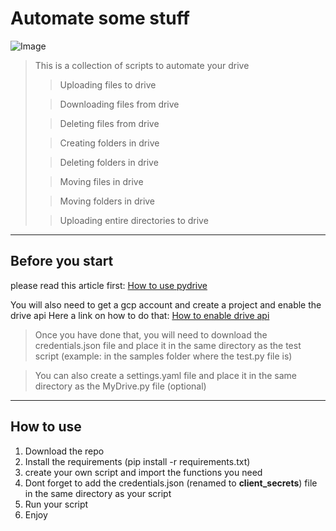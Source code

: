# Automate some stuff

![Image](https://www.ntaskmanager.com/wp-content/uploads/2021/01/Benefits-of-task-automation-700x280.png)

> This is a collection of scripts to automate your drive
> > Uploading files to drive
> 
> > Downloading files from drive
> 
> > Deleting files from drive
> 
> > Creating folders in drive
> 
> > Deleting folders in drive
> 
> > Moving files in drive
> 
> > Moving folders in drive
> 
> > Uploading entire directories to drive

---

## Before you start
please read this article first: [How to use pydrive](https://pythonhosted.org/PyDrive/)

You will also need to get a gcp account and create a project and enable the drive api
Here a link on how to do that: [How to enable drive api](https://developers.google.com/drive/api/v3/quickstart/python)

> Once you have done that, you will need to download the credentials.json file and place it in the same directory as the test script (example: in the samples folder where the test.py file is)

> You can also create a settings.yaml file and place it in the same directory as the MyDrive.py file (optional)

---
## How to use
1. Download the repo
2. Install the requirements (pip install -r requirements.txt)
3. create your own script and import the functions you need
4. Dont forget to add the credentials.json (renamed to **client_secrets**) file in the same directory as your script
5. Run your script
6. Enjoy


